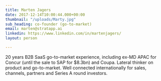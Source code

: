 ```yaml
---
title: Marten Jagers
date: 2017-12-14T10:00:44.000+00:00
thumbnail: "/uploads/Marty.jpg"
sub_heading: co-founder (go-to-market)
email: marten@stratapp.ai
linkedin: https://www.linkedin.com/in/martenjagers/
layout: person

---
```

20 years B2B SaaS go-to-market experience, including ex-MD APAC for Concur (until the sale to SAP for $8.3bn) and Coupa. Lateral thinker on product and go-to-market.  Well connected internationally for sales, channels, partners and Series A round investors.